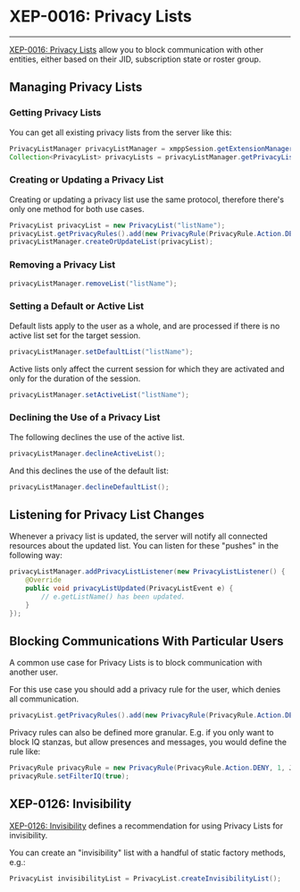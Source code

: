 # XEP-0016: Privacy Lists
---

[XEP-0016: Privacy Lists][Privacy Lists] allow you to block communication with other entities, either based on their JID, subscription state or roster group.

## Managing Privacy Lists

### Getting Privacy Lists

You can get all existing privacy lists from the server like this:

```java
PrivacyListManager privacyListManager = xmppSession.getExtensionManager(PrivacyListManager.class);
Collection<PrivacyList> privacyLists = privacyListManager.getPrivacyLists();
```

### Creating or Updating a Privacy List

Creating or updating a privacy list use the same protocol, therefore there\'s only one method for both use cases.

```java
PrivacyList privacyList = new PrivacyList("listName");
privacyList.getPrivacyRules().add(new PrivacyRule(PrivacyRule.Action.DENY, 1, Jid.valueOf("juliet@example.com")));
privacyListManager.createOrUpdateList(privacyList);
```

### Removing a Privacy List

```java
privacyListManager.removeList("listName");
```

### Setting a Default or Active List

Default lists apply to the user as a whole, and are processed if there is no active list set for the target session.

```java
privacyListManager.setDefaultList("listName");
```

Active lists only affect the current session for which they are activated and only for the duration of the session.

```java
privacyListManager.setActiveList("listName");
```

### Declining the Use of a Privacy List

The following declines the use of the active list.

```java
privacyListManager.declineActiveList();
```

And this declines the use of the default list:

```java
privacyListManager.declineDefaultList();
```

## Listening for Privacy List Changes

Whenever a privacy list is updated, the server will notify all connected resources about the updated list. You can listen for these \"pushes\" in the following way:

```java
privacyListManager.addPrivacyListListener(new PrivacyListListener() {
    @Override
    public void privacyListUpdated(PrivacyListEvent e) {
        // e.getListName() has been updated.
    }
});
```

## Blocking Communications With Particular Users

A common use case for Privacy Lists is to block communication with another user.

For this use case you should add a privacy rule for the user, which denies all communication.

```java
privacyList.getPrivacyRules().add(new PrivacyRule(PrivacyRule.Action.DENY, 1, Jid.valueOf("tybalt@example.com")));
```

Privacy rules can also be defined more granular. E.g. if you only want to block IQ stanzas, but allow presences and messages, you would define the rule like:

```java
PrivacyRule privacyRule = new PrivacyRule(PrivacyRule.Action.DENY, 1, Jid.valueOf("tybalt@example.com"));
privacyRule.setFilterIQ(true);
```


## XEP-0126: Invisibility

[XEP-0126: Invisibility][Invisibility] defines a recommendation for using Privacy Lists for invisibility.

You can create an \"invisibility\" list with a handful of static factory methods, e.g.:

```java
PrivacyList invisibilityList = PrivacyList.createInvisibilityList();
```

[Privacy Lists]: http://xmpp.org/extensions/xep-0016.html "XEP-0016: Privacy Lists"
[Invisibility]: http://xmpp.org/extensions/xep-0126.html "XEP-0126: Invisibility"
